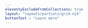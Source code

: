 ```yaml
---
eleventyExcludeFromCollections: true
layout: "layouts/partials/grid.njk"
buttonText : "Learn more"
---
```

